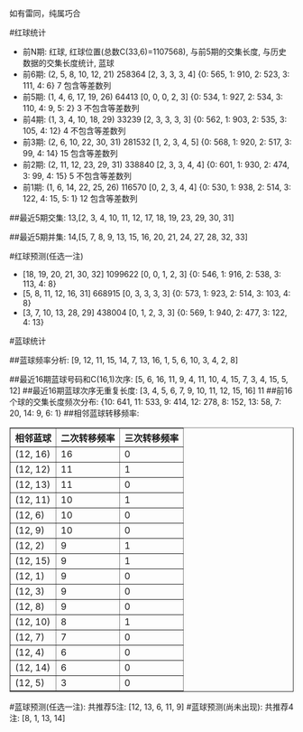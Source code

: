 <!-- 
.. title: 双色球2017070期(2017-06-18)数据分析报告
.. slug: slott-2017070-2017-06-18-report
.. date: 2017-06-19 08:00:00 UTC+08:00
.. tags: Lottery
.. link: 
.. description: 
.. type: text
-->

如有雷同，纯属巧合

<!-- TEASER_END-->

#红球统计

- 前N期: 红球, 红球位置(总数C(33,6)=1107568), 与前5期的交集长度, 与历史数据的交集长度统计, 蓝球
- 前6期: (2, 5, 8, 10, 12, 21) 258364 [2, 3, 3, 3, 4] {0: 565, 1: 910, 2: 523, 3: 111, 4: 6} 7 包含等差数列
- 前5期: (1, 4, 6, 17, 19, 26) 64413 [0, 0, 0, 2, 3] {0: 534, 1: 927, 2: 534, 3: 110, 4: 9, 5: 2} 3 不包含等差数列
- 前4期: (1, 3, 4, 10, 18, 29) 33239 [2, 3, 3, 3, 3] {0: 562, 1: 903, 2: 535, 3: 105, 4: 12} 4 不包含等差数列
- 前3期: (2, 6, 10, 22, 30, 31) 281532 [1, 2, 3, 4, 5] {0: 568, 1: 920, 2: 517, 3: 99, 4: 14} 15 包含等差数列
- 前2期: (2, 11, 12, 23, 29, 31) 338840 [2, 3, 3, 4, 4] {0: 601, 1: 930, 2: 474, 3: 99, 4: 15} 5 不包含等差数列
- 前1期: (1, 6, 14, 22, 25, 26) 116570 [0, 2, 3, 4, 4] {0: 530, 1: 938, 2: 514, 3: 122, 4: 15, 5: 1} 12 包含等差数列

##最近5期交集:
13,[2, 3, 4, 10, 11, 12, 17, 18, 19, 23, 29, 30, 31]

##最近5期并集:
14,[5, 7, 8, 9, 13, 15, 16, 20, 21, 24, 27, 28, 32, 33]

#红球预测(任选一注)

- [18, 19, 20, 21, 30, 32] 1099622 [0, 0, 1, 2, 3] {0: 546, 1: 916, 2: 538, 3: 113, 4: 8}
- [5, 8, 11, 12, 16, 31] 668915 [0, 3, 3, 3, 3] {0: 573, 1: 923, 2: 514, 3: 103, 4: 8}
- [3, 7, 10, 13, 28, 29] 438004 [0, 1, 2, 3, 3] {0: 569, 1: 940, 2: 477, 3: 122, 4: 13}

#蓝球统计

##蓝球频率分析:
[9, 12, 11, 15, 14, 7, 13, 16, 1, 5, 6, 10, 3, 4, 2, 8]

##最近16期蓝球号码和C(16,1)次序:
 [5, 6, 16, 11, 9, 4, 11, 10, 4, 15, 7, 3, 4, 15, 5, 12]
##最近16期蓝球次序无重复长度:
 [3, 4, 5, 6, 7, 9, 10, 11, 12, 15, 16] 11
##前16个球的交集长度频次分布:
{10: 641, 11: 533, 9: 414, 12: 278, 8: 152, 13: 58, 7: 20, 14: 9, 6: 1}
##相邻蓝球转移频率:
 <table border="1" class="table table-striped dataframe">
  <thead>
    <tr style="text-align: right;">
      <th>相邻蓝球</th>
      <th>二次转移频率</th>
      <th>三次转移频率</th>
    </tr>
  </thead>
  <tbody>
    <tr>
      <td>(12, 16)</td>
      <td>16</td>
      <td>0</td>
    </tr>
    <tr>
      <td>(12, 12)</td>
      <td>11</td>
      <td>1</td>
    </tr>
    <tr>
      <td>(12, 13)</td>
      <td>11</td>
      <td>0</td>
    </tr>
    <tr>
      <td>(12, 11)</td>
      <td>10</td>
      <td>1</td>
    </tr>
    <tr>
      <td>(12, 6)</td>
      <td>10</td>
      <td>0</td>
    </tr>
    <tr>
      <td>(12, 9)</td>
      <td>10</td>
      <td>0</td>
    </tr>
    <tr>
      <td>(12, 2)</td>
      <td>9</td>
      <td>1</td>
    </tr>
    <tr>
      <td>(12, 15)</td>
      <td>9</td>
      <td>1</td>
    </tr>
    <tr>
      <td>(12, 1)</td>
      <td>9</td>
      <td>0</td>
    </tr>
    <tr>
      <td>(12, 3)</td>
      <td>9</td>
      <td>0</td>
    </tr>
    <tr>
      <td>(12, 8)</td>
      <td>9</td>
      <td>0</td>
    </tr>
    <tr>
      <td>(12, 10)</td>
      <td>8</td>
      <td>1</td>
    </tr>
    <tr>
      <td>(12, 7)</td>
      <td>7</td>
      <td>0</td>
    </tr>
    <tr>
      <td>(12, 4)</td>
      <td>6</td>
      <td>0</td>
    </tr>
    <tr>
      <td>(12, 14)</td>
      <td>6</td>
      <td>0</td>
    </tr>
    <tr>
      <td>(12, 5)</td>
      <td>3</td>
      <td>0</td>
    </tr>
  </tbody>
</table>
#蓝球预测(任选一注):
共推荐5注: [12, 13, 6, 11, 9]
#蓝球预测(尚未出现):
共推荐4注: [8, 1, 13, 14]

